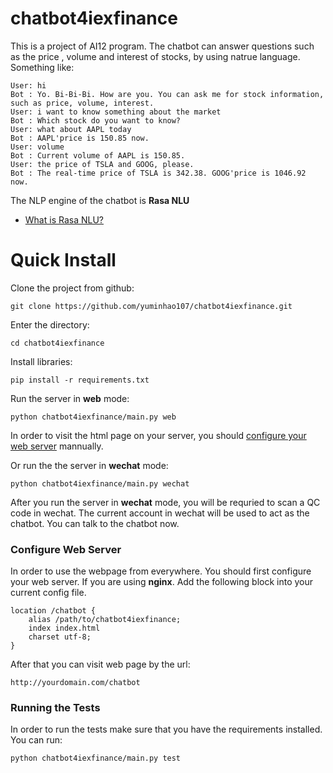 # chatbot4iexfinance
This is a project of AI12 program.
The chatbot can answer questions such as the price , volume and interest of stocks, by using natrue language. Something like:
```
User: hi
Bot : Yo. Bi-Bi-Bi. How are you. You can ask me for stock information, such as price, volume, interest.
User: i want to know something about the market
Bot : Which stock do you want to know?
User: what about AAPL today
Bot : AAPL'price is 150.85 now.
User: volume
Bot : Current volume of AAPL is 150.85.
User: the price of TSLA and GOOG, please.
Bot : The real-time price of TSLA is 342.38. GOOG'price is 1046.92 now.
```
 
The NLP engine of the chatbot is **Rasa NLU**
- [What is Rasa NLU?](http://rasa.com/products/rasa-stack/)

# Quick Install
Clone the project from github:
```
git clone https://github.com/yuminhao107/chatbot4iexfinance.git
```
Enter the directory:
```
cd chatbot4iexfinance
```
Install libraries:
```
pip install -r requirements.txt
```
Run the server in **web** mode:
```
python chatbot4iexfinance/main.py web
```
In order to visit the html page on your server, you should [configure your web server](#config-web-server) mannually.

Or run the the server in **wechat** mode:
```
python chatbot4iexfinance/main.py wechat
```
After you run the server in **wechat** mode, you will be requried to scan a QC code in wechat. The current account in wechat will be used to act as the chatbot. You can talk to the chatbot now.

### Configure Web Server
In order to use the webpage from everywhere. You should first configure your web server.
If you are using **nginx**. Add the following block into your current config file.
```
location /chatbot {
    alias /path/to/chatbot4iexfinance;
    index index.html
    charset utf-8;
}
```
After that you can visit web page by the url:
```
http://yourdomain.com/chatbot
```

### Running the Tests
In order to run the tests make sure that you have the requirements installed. You can run:
```
python chatbot4iexfinance/main.py test
```
